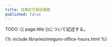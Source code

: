 ```yaml
---
title: 目黒区守屋図書館
published: false
---
```


TODO: {{ page.title }}について記述する。

{% include libraries/meguro-office-hours.html %}
